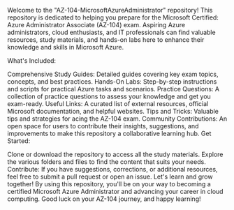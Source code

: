 Welcome to the "AZ-104-MicrosoftAzureAdministrator" repository! This repository is dedicated to helping you prepare for the Microsoft Certified: Azure Administrator Associate (AZ-104) exam. Aspiring Azure administrators, cloud enthusiasts, and IT professionals can find valuable resources, study materials, and hands-on labs here to enhance their knowledge and skills in Microsoft Azure.

What's Included:

Comprehensive Study Guides: Detailed guides covering key exam topics, concepts, and best practices.
Hands-On Labs: Step-by-step instructions and scripts for practical Azure tasks and scenarios.
Practice Questions: A collection of practice questions to assess your knowledge and get you exam-ready.
Useful Links: A curated list of external resources, official Microsoft documentation, and helpful websites.
Tips and Tricks: Valuable tips and strategies for acing the AZ-104 exam.
Community Contributions: An open space for users to contribute their insights, suggestions, and improvements to make this repository a collaborative learning hub.
Get Started:

Clone or download the repository to access all the study materials.
Explore the various folders and files to find the content that suits your needs.
Contribute: If you have suggestions, corrections, or additional resources, feel free to submit a pull request or open an issue. Let's learn and grow together!
By using this repository, you'll be on your way to becoming a certified Microsoft Azure Administrator and advancing your career in cloud computing. Good luck on your AZ-104 journey, and happy learning!
